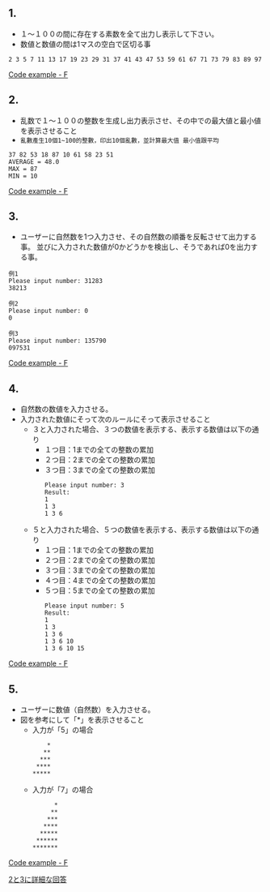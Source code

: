 ## 1. 
- １～１００の間に存在する素数を全て出力し表示して下さい。  
- 数値と数値の間は1マスの空白で区切る事  

```
2 3 5 7 11 13 17 19 23 29 31 37 41 43 47 53 59 61 67 71 73 79 83 89 97
```

[Code example - F](https://github.com/eclairsameal/Level-3_Python/blob/main/Homework11/Fenrir/Homework11_1.py)

## 2. 
- 乱数で１～１００の整数を生成し出力表示させ、その中での最大値と最小値を表示させること  
- ```亂數產生10個1~100的整數，印出10個亂數，並計算最大值 最小值跟平均```  
```
37 82 53 18 87 10 61 58 23 51 
AVERAGE = 48.0
MAX = 87
MIN = 10
```

[Code example - F](https://github.com/eclairsameal/Level-3_Python/blob/main/Homework11/Fenrir/Homework11_2.py)

## 3. 
- ユーザーに自然数を1つ入力させ、その自然数の順番を反転させて出力する事。 並びに入力された数値が0かどうかを検出し、そうであれば0を出力する事。  
```
例1
Please input number: 31283
38213

例2
Please input number: 0
0

例3
Please input number: 135790
097531
```

[Code example - F](https://github.com/eclairsameal/Level-3_Python/blob/main/Homework11/Fenrir/Homework11_3.py)

## 4. 
- 自然数の数値を入力させる。  
- 入力された数値にそって次のルールにそって表示させること  
    - ３と入力された場合、３つの数値を表示する、表示する数値は以下の通り  
        - １つ目：1までの全ての整数の累加  
        - ２つ目：2までの全ての整数の累加  
        - ３つ目：3までの全ての整数の累加  
            ```
            Please input number: 3
            Result:
            1
            1 3
            1 3 6
            ```
    - ５と入力された場合、５つの数値を表示する、表示する数値は以下の通り  
        - １つ目：1までの全ての整数の累加  
        - ２つ目：2までの全ての整数の累加  
        - ３つ目：3までの全ての整数の累加  
        - ４つ目：4までの全ての整数の累加  
        - ５つ目：5までの全ての整数の累加  
            ```
            Please input number: 5
            Result:
            1
            1 3
            1 3 6
            1 3 6 10
            1 3 6 10 15
            ```


[Code example - F](https://github.com/eclairsameal/Level-3_Python/blob/main/Homework11/Fenrir/Homework11_4.py)

## 5. 
- ユーザーに数値（自然数）を入力させる。  
- 図を参考にして「*」を表示させること  
    - 入力が「5」の場合  
        ```
            *
           **
          ***
         ****
        *****
        ```
    - 入力が「7」の場合  
        ```
              *
             **
            ***
           ****
          *****
         ******
        *******
        ```
[Code example - F](https://github.com/eclairsameal/Level-3_Python/blob/main/Homework11/Fenrir/Homework11_5.py)

[2と3に詳細な回答](https://hackmd.io/3tDEvttvStOh80-D0sSbtw)
